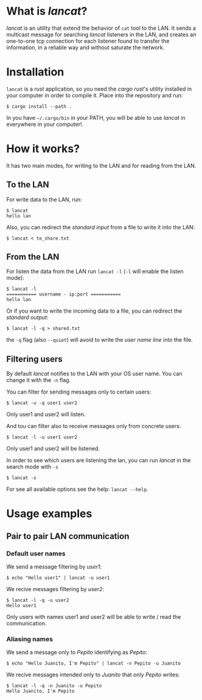 # What is *lancat*?
*lancat* is an utility that extend the behavior of `cat` tool to the LAN.
It sends a multicast message for searching *lancat* listeners in the LAN,
and creates an one-to-one tcp connection for each listener found to transfer the information,
in a reliable way and without saturate the network.

# Installation
`lancat` is a *rust* application, so you need the *cargo rust*'s utility installed in your computer in order to compile it.
Place into the repository and run:
```
$ cargo install --path .
```
In you have `~/.cargo/bin` in your PATH, you will be able to use *lancat* in everywhere in your computer!.

# How it works?
It has two main modes, for writing to the LAN and for reading from the LAN.

## To the LAN
For write data to the LAN, run:
```
$ lancat
hello lan
```

Also, you can redirect the *standard input* from a file to write it into the LAN:
```
$ lancat < to_share.txt
```

## From the LAN
For listen the data from the LAN run `lancat -l` (`-l` will enable the listen mode):
```
$ lancat -l
=========== username - ip:port ===========
hello lan
```

Or if you want to write the incoming data to a file, you can redirect the *standard output*:
```
$ lancat -l -q > shared.txt
```
the `-q` flag (also `--quiet`) will avoid to write the *user name line* into the file.

## Filtering users
By default *lancat* notifies to the LAN with your OS user name.
You can change it with the `-n` flag.

You can filter for sending messages only to certain users:
```
$ lancat -u -q user1 user2
```
Only user1 and user2 will listen.

And tou can filter also to receive messages only from concrete users:
```
$ lancat -l -u user1 user2
```
Only user1 and user2 will be listened.

In order to see which users are listening the lan, you can run *lancat* in the search mode with `-s`
```
$ lancat -s
```

For see all available options see the help: `lancat --help`.

# Usage examples
## Pair to pair LAN communication
### Default user names
We send a message filtering by *user1*:
```
$ echo "Hello user1" | lancat -u user1
```
We recive messages filtering by *user2*:
```
$ lancat -l -q -u user2
Hello user1
```
Only users with names user1 and user2 will be able to write / read the communication.

### Aliasing names
We send a message only to *Pepito* identifying as *Pepito*:
```
$ echo "Hello Juanito, I'm Pepito" | lancat -n Pepito -u Juanito
```
We recive messages intended only to *Juanito* that only *Pepito* writes:
```
$ lancat -l -q -n Juanito -u Pepito
Hello Juanito, I'm Pepito
```

